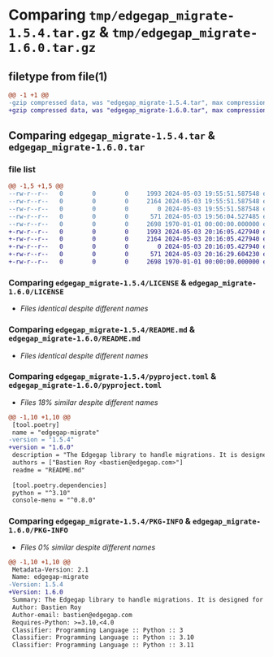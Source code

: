 # Comparing `tmp/edgegap_migrate-1.5.4.tar.gz` & `tmp/edgegap_migrate-1.6.0.tar.gz`

## filetype from file(1)

```diff
@@ -1 +1 @@
-gzip compressed data, was "edgegap_migrate-1.5.4.tar", max compression
+gzip compressed data, was "edgegap_migrate-1.6.0.tar", max compression
```

## Comparing `edgegap_migrate-1.5.4.tar` & `edgegap_migrate-1.6.0.tar`

### file list

```diff
@@ -1,5 +1,5 @@
--rw-r--r--   0        0        0     1993 2024-05-03 19:55:51.587548 edgegap_migrate-1.5.4/LICENSE
--rw-r--r--   0        0        0     2164 2024-05-03 19:55:51.587548 edgegap_migrate-1.5.4/README.md
--rw-r--r--   0        0        0        0 2024-05-03 19:55:51.587548 edgegap_migrate-1.5.4/edgegap_migrate/__init__.py
--rw-r--r--   0        0        0      571 2024-05-03 19:56:04.527485 edgegap_migrate-1.5.4/pyproject.toml
--rw-r--r--   0        0        0     2698 1970-01-01 00:00:00.000000 edgegap_migrate-1.5.4/PKG-INFO
+-rw-r--r--   0        0        0     1993 2024-05-03 20:16:05.427940 edgegap_migrate-1.6.0/LICENSE
+-rw-r--r--   0        0        0     2164 2024-05-03 20:16:05.427940 edgegap_migrate-1.6.0/README.md
+-rw-r--r--   0        0        0        0 2024-05-03 20:16:05.427940 edgegap_migrate-1.6.0/edgegap_migrate/__init__.py
+-rw-r--r--   0        0        0      571 2024-05-03 20:16:29.604230 edgegap_migrate-1.6.0/pyproject.toml
+-rw-r--r--   0        0        0     2698 1970-01-01 00:00:00.000000 edgegap_migrate-1.6.0/PKG-INFO
```

### Comparing `edgegap_migrate-1.5.4/LICENSE` & `edgegap_migrate-1.6.0/LICENSE`

 * *Files identical despite different names*

### Comparing `edgegap_migrate-1.5.4/README.md` & `edgegap_migrate-1.6.0/README.md`

 * *Files identical despite different names*

### Comparing `edgegap_migrate-1.5.4/pyproject.toml` & `edgegap_migrate-1.6.0/pyproject.toml`

 * *Files 18% similar despite different names*

```diff
@@ -1,10 +1,10 @@
 [tool.poetry]
 name = "edgegap-migrate"
-version = "1.5.4"
+version = "1.6.0"
 description = "The Edgegap library to handle migrations. It is designed for use within the Edgegap organization."
 authors = ["Bastien Roy <bastien@edgegap.com>"]
 readme = "README.md"
 
 [tool.poetry.dependencies]
 python = "^3.10"
 console-menu = "^0.8.0"
```

### Comparing `edgegap_migrate-1.5.4/PKG-INFO` & `edgegap_migrate-1.6.0/PKG-INFO`

 * *Files 0% similar despite different names*

```diff
@@ -1,10 +1,10 @@
 Metadata-Version: 2.1
 Name: edgegap-migrate
-Version: 1.5.4
+Version: 1.6.0
 Summary: The Edgegap library to handle migrations. It is designed for use within the Edgegap organization.
 Author: Bastien Roy
 Author-email: bastien@edgegap.com
 Requires-Python: >=3.10,<4.0
 Classifier: Programming Language :: Python :: 3
 Classifier: Programming Language :: Python :: 3.10
 Classifier: Programming Language :: Python :: 3.11
```


